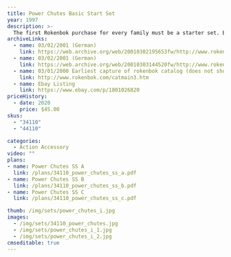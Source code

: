 ```yaml
---
title: Power Chutes Basic Start Set
year: 1997
description: >-
  The first Rokenbok purchase for every family must be a starter set. Either the Basic Start Set (Power Chutes) or the Deluxe Start Set (Action Factory). Each starter set contains everything you need to start playing: the command deck, a control pad, a remote-controlled vehicle and a selection of components and accessories. The Command Deck can only be purchased with a Start Set. After purchasing a starter kit, you can expand your Rokenbok system however you like.
archiveLinks:
  - name: 03/02/2001 (German)
    link: https://web.archive.org/web/20010302195653fw/http://www.rokenbok.com/deutsch/catalog.htm
  - name: 03/02/2001 (German)
    link: https://web.archive.org/web/20010303144520fw/http://www.rokenbok.com/deutsch/catmain3.htm
  - name: 03/01/2000 Earliest capture of rokenbok catalog (does not show Power Chutes)
    link: http://www.rokenbok.com/catmain3.htm
  - name: Ebay Listing
    link: https://www.ebay.com/p/1801026820
priceHistory:
  - date: 2020
    price: $45.00
skus:
  - "34110"
  - "44110"

categories: 
  - Action Accessory
video: ""
plans:
- name: Power Chutes SS A
  link: /plans/34110_power_chutes_ss_a.pdf
- name: Power Chutes SS B
  link: /plans/34110_power_chutes_ss_b.pdf
- name: Power Chutes SS C
  link: /plans/34110_power_chutes_ss_c.pdf

thumb: /img/sets/power_chutes_i.jpg
images:
  - /img/sets/34110_power_chutes.jpg
  - /img/sets/power_chutes_i_1.jpg
  - /img/sets/power_chutes_i_2.jpg
cmseditable: true
---
```


